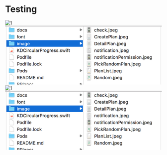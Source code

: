 # Testing

![1](./LearningMath/TexasAnMStudy/Images/다운로드.png)
![2](./TexasAnMStudy/Images/다운로드.png)
![1](/LearningMath/TexasAnMStudy/Images/다운로드.png)
![2](/TexasAnMStudy/Images/다운로드.png)
